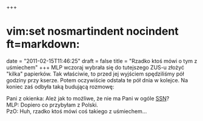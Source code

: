 +++
# vim:set nosmartindent nocindent ft=markdown:
date = "2011-02-15T11:46:25"
draft = false
title = "Rzadko ktoś mówi o tym z uśmiechem"
+++
MLP wczoraj wybrała się do tutejszego ZUS-u złożyć "kilka" papierków. Tak
właściwie, to przed jej wyjściem spędziliśmy pół godziny przy kserze. Potem
oczywiście odstała te pół dnia w kolejce. Na koniec zaś odbyła taką budującą
rozmowę:

Pani z okienka: Ależ jak to możliwe, że nie ma Pani w ogóle
[SSN](http://en.wikipedia.org/w/index.php?title=Social_Security_number)?  
MLP: Dopiero co przybyłam z Polski.  
PzO: Huh, rzadko ktoś mówi coś takiego z uśmiechem...

